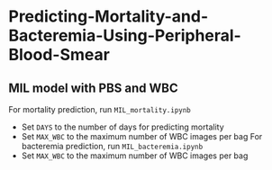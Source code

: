 # Predicting-Mortality-and-Bacteremia-Using-Peripheral-Blood-Smear

## MIL model with PBS and WBC

For mortality prediction, run `MIL_mortality.ipynb`
- Set `DAYS` to the number of days for predicting mortality
- Set `MAX_WBC` to the maximum number of WBC images per bag
For bacteremia prediction, run `MIL_bacteremia.ipynb`
- Set `MAX_WBC` to the maximum number of WBC images per bag
